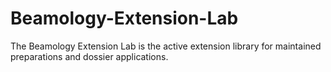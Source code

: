 # Beamology-Extension-Lab
The Beamology Extension Lab is the active extension library for maintained preparations and dossier applications.
